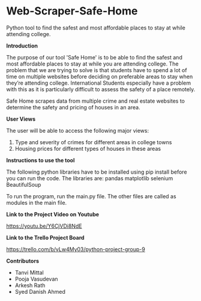 # Web-Scraper-Safe-Home
Python tool to find the safest and most affordable places to stay at while attending college.

**Introduction**

The purpose of our tool 'Safe Home' is to be able to find the safest and most affordable places to stay at while you are attending college. The problem that we are trying to solve is that students have to spend a lot of time on multiple websites before deciding on preferable areas to stay when they’re attending college. International Students especially have a problem with this as it is particularly difficult to assess the safety of a place remotely.

Safe Home scrapes data from multiple crime and real estate websites to determine the safety and pricing of houses in an area.

**User Views**

The user will be able to access the following major views:
1.	Type and severity of crimes for different areas in college towns
2.	Housing prices for different types of houses in these areas

**Instructions to use the tool**

The following python libraries have to be installed using pip install <library name> before you can run the code.
The libraries are:
pandas
matplotlib
selenium
BeautifulSoup

To run the program, run the main.py file.
The other files are called as modules in the main file.

**Link to the Project Video on Youtube**  

https://youtu.be/Y6CjVDi8NdE

**Link to the Trello Project Board**  

https://trello.com/b/vLw4My03/python-project-group-9

**Contributors**  

* Tanvi Mittal
* Pooja Vasudevan
* Arkesh Rath
* Syed Danish Ahmed
